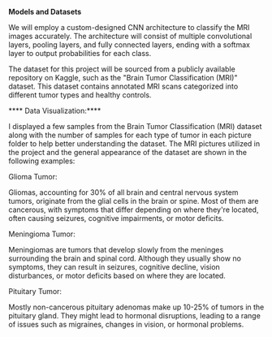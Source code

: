 **Models and Datasets**

We will employ a custom-designed CNN architecture to classify the MRI images accurately. The architecture will consist of multiple convolutional layers, pooling layers, and fully connected layers, ending with a softmax layer to output probabilities for each class.

The dataset for this project will be sourced from a publicly available repository on Kaggle, such as the "Brain Tumor Classification (MRI)" dataset. This dataset contains annotated MRI scans categorized into different tumor types and healthy controls.

**** Data Visualization:****
 
I displayed a few samples from the Brain Tumor Classification (MRI) dataset along with the number of samples for each type of tumor in each picture folder to help better understanding the dataset. The MRI pictures utilized in the project and the general appearance of the dataset are shown in the following examples:

Glioma Tumor:

Gliomas, accounting for 30% of all brain and central nervous system tumors, originate from the glial cells in the brain or spine. Most of them are cancerous, with symptoms that differ depending on where they're located, often causing seizures, cognitive impairments, or motor deficits.

Meningioma Tumor:

Meningiomas are tumors that develop slowly from the meninges surrounding the brain and spinal cord. Although they usually show no symptoms, they can result in seizures, cognitive decline, vision disturbances, or motor deficits based on where they are located.

Pituitary Tumor:

Mostly non-cancerous pituitary adenomas make up 10-25% of tumors in the pituitary gland. They might lead to hormonal disruptions, leading to a range of issues such as migraines, changes in vision, or hormonal problems.
